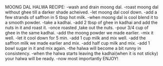 MOONG DAL HALWA RECIPE:
-wash and drain moong dal.
-roast moong dal without ghee till a darker shade acheived.
-let moong dal cool down.
-add a few strands of saffron in 5 tbsp hot milk.
-when moong dal is cool blend it to a smooth powder.
-take a kadhai.
-add 2 tbsp of ghee in kadhai and add the nuts in it and roast it.
-once roasted ,take out the nuts.
-pour 3/4 cup of ghee in the same kadhai.
-add the moong powder we made earlier.
-mix it well.
-let it cool down for 5 min.
-add 1 cup milk and mix well.
-add the saffron milk we made earlier and mix.
-add half cup milk and mix.
-add 1 bowl sugar in it and mix again.
-the halwa will become a bit runny in consistency.
-when the halwa starts leaving the kadhai(when it is not sticky) your halwa will be ready.
-now most importantly ENJOY!